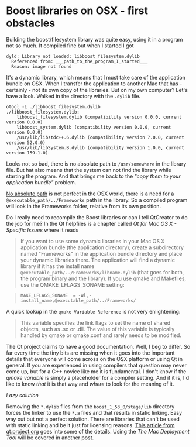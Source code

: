 # Boost libraries on OSX - first obstacles #

Building the boost/filesystem library was quite easy, using it in a program not so much. It compiled fine but when I started I got

```
dyld: Library not loaded: libboost_filesystem.dylib
  Referenced from: ___path_to_the_program_I_started___
  Reason: image not found
```

It's a dynamic library, which means that I must take care of the application bundle on OSX. When I transfer the application to another Mac that has - certainly - not its own copy of the libraries. But on my own computer?
Let's have a look. Walked in the directory with the `.dylib` file.

```
otool -L ./libboost_filesystem.dylib 
./libboost_filesystem.dylib:
	libboost_filesystem.dylib (compatibility version 0.0.0, current version 0.0.0)
	libboost_system.dylib (compatibility version 0.0.0, current version 0.0.0)
	/usr/lib/libstdc++.6.dylib (compatibility version 7.0.0, current version 52.0.0)
	/usr/lib/libSystem.B.dylib (compatibility version 1.0.0, current version 159.1.0)
```

Looks not so bad, there is no absolute path to `/usr/somewhere` in the library file. But hat also means that the system can not find the library while starting the program. And that brings me back to the *"copy them to your application bundle"* problem.

[No absolute path](http://qin.laya.com/tech_coding_help/dylib_linking.html) is not perfect in the OSX world, there is a need for a `@executable_path/../Frameworks` path in the library. So a compiled program will look in the Frameworks folder, relative from its own position.

Do I really need to recompile the Boost libraries or can I tell QtCreator to do the job for me?
In the Qt helpfiles is a chapter called *Qt for Mac OS X - Specific Issues* where it reads

> If you want to use some dynamic libraries in your Mac OS X application bundle (the application directory), create a subdirectory named "Frameworks" in the application bundle directory and place your dynamic libraries there. The application will find a dynamic library if it has the install name `@executable_path/../Frameworks/libname.dylib` (that goes for both, the program binary and the library).
If you use qmake and Makefiles, use the QMAKE_LFLAGS_SONAME setting:

> `MAKE_LFLAGS_SONAME  = -Wl,-install_name,@executable_path/../Frameworks/`

A quick lookup in the ``qmake Variable Reference`` is not very enlightening:

> This variable specifies the link flags to set the name of shared objects, such as .so or .dll. The value of this variable is typically handled by qmake or qmake.conf and rarely needs to be modified.

The Qt project claims to have a good documentation. Well, I beg to differ. So far every time the tiny bits are missing when it goes into the important details that everyone will come across on the OSX platform or using Qt in general. If you are experienced in using compilers that question may never come up, but for a C++ novice like me it is fundamental. I don't know if the _qmake variable_ is simply a placeholder for a compiler setting. And if it is, I'd like to know _that_ it is that way and _where_ to look for the meaning of it.

*Lazy solution*

Removing the `*.dylib` files from the `boost_1_53_0/stage/lib` directory forces the linker to use the `*.a` files and that results in static linking. Easy way out but not a perfect solution. There are libraries that can't be used with static linking and be it just for licensing reasons. [This article from qt.project.org](http://qt-project.org/doc/qt-4.8/deployment-mac.html) goes into some of the details. Using the *The Mac Deployment Tool* will be covered in another post.
